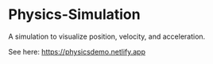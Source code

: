 # Physics-Simulation
A simulation to visualize position, velocity, and acceleration.

See here: https://physicsdemo.netlify.app
